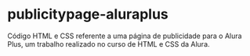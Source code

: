 # publicitypage-aluraplus
Código HTML e CSS referente a uma página de publicidade para o Alura Plus, um trabalho realizado no curso de HTML e CSS da Alura.
